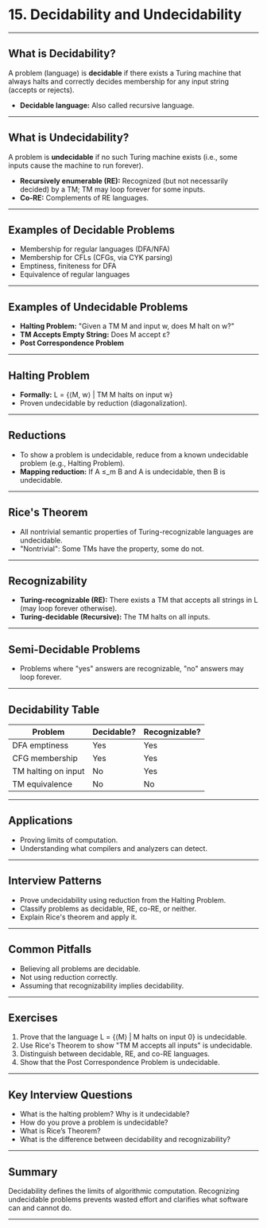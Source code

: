 # 15. Decidability and Undecidability

---

## What is Decidability?

A problem (language) is **decidable** if there exists a Turing machine that always halts and correctly decides membership for any input string (accepts or rejects).

- **Decidable language:** Also called recursive language.

---

## What is Undecidability?

A problem is **undecidable** if no such Turing machine exists (i.e., some inputs cause the machine to run forever).

- **Recursively enumerable (RE):** Recognized (but not necessarily decided) by a TM; TM may loop forever for some inputs.
- **Co-RE:** Complements of RE languages.

---

## Examples of Decidable Problems

- Membership for regular languages (DFA/NFA)
- Membership for CFLs (CFGs, via CYK parsing)
- Emptiness, finiteness for DFA
- Equivalence of regular languages

---

## Examples of Undecidable Problems

- **Halting Problem:** "Given a TM M and input w, does M halt on w?"
- **TM Accepts Empty String:** Does M accept ε?
- **Post Correspondence Problem**

---

## Halting Problem

- **Formally:** L = {⟨M, w⟩ | TM M halts on input w}
- Proven undecidable by reduction (diagonalization).

---

## Reductions

- To show a problem is undecidable, reduce from a known undecidable problem (e.g., Halting Problem).
- **Mapping reduction:** If A ≤_m B and A is undecidable, then B is undecidable.

---

## Rice's Theorem

- All nontrivial semantic properties of Turing-recognizable languages are undecidable.
- "Nontrivial": Some TMs have the property, some do not.

---

## Recognizability

- **Turing-recognizable (RE):** There exists a TM that accepts all strings in L (may loop forever otherwise).
- **Turing-decidable (Recursive):** The TM halts on all inputs.

---

## Semi-Decidable Problems

- Problems where "yes" answers are recognizable, "no" answers may loop forever.

---

## Decidability Table

| Problem                          | Decidable? | Recognizable? |
|-----------------------------------|------------|---------------|
| DFA emptiness                    | Yes        | Yes           |
| CFG membership                   | Yes        | Yes           |
| TM halting on input              | No         | Yes           |
| TM equivalence                   | No         | No            |

---

## Applications

- Proving limits of computation.
- Understanding what compilers and analyzers can detect.

---

## Interview Patterns

- Prove undecidability using reduction from the Halting Problem.
- Classify problems as decidable, RE, co-RE, or neither.
- Explain Rice's theorem and apply it.

---

## Common Pitfalls

- Believing all problems are decidable.
- Not using reduction correctly.
- Assuming that recognizability implies decidability.

---

## Exercises

1. Prove that the language L = {⟨M⟩ | M halts on input 0} is undecidable.
2. Use Rice's Theorem to show "TM M accepts all inputs" is undecidable.
3. Distinguish between decidable, RE, and co-RE languages.
4. Show that the Post Correspondence Problem is undecidable.

---

## Key Interview Questions

- What is the halting problem? Why is it undecidable?
- How do you prove a problem is undecidable?
- What is Rice’s Theorem?
- What is the difference between decidability and recognizability?

---

## Summary

Decidability defines the limits of algorithmic computation. Recognizing undecidable problems prevents wasted effort and clarifies what software can and cannot do.

---
